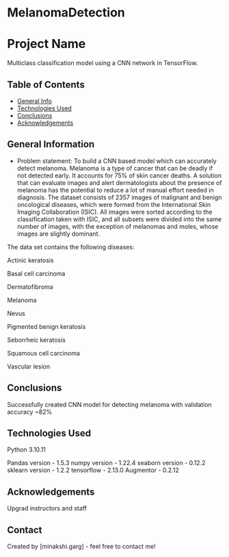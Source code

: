 # MelanomaDetection


# Project Name
Multiclass classification model using a CNN network in TensorFlow. 

## Table of Contents
* [General Info](#general-information)
* [Technologies Used](#technologies-used)
* [Conclusions](#conclusions)
* [Acknowledgements](#acknowledgements)


## General Information
- Problem statement: To build a CNN based model which can accurately detect melanoma. Melanoma is a type of cancer that can be deadly if not detected early. It accounts for 75% of skin cancer deaths. A solution that can evaluate images and alert dermatologists about the presence of melanoma has the potential to reduce a lot of manual effort needed in diagnosis.
The dataset consists of 2357 images of malignant and benign oncological diseases, which were formed from the International Skin Imaging Collaboration (ISIC). All images were sorted according to the classification taken with ISIC, and all subsets were divided into the same number of images, with the exception of melanomas and moles, whose images are slightly dominant.


The data set contains the following diseases:

Actinic keratosis

Basal cell carcinoma

Dermatofibroma

Melanoma

Nevus

Pigmented benign keratosis

Seborrheic keratosis

Squamous cell carcinoma

Vascular lesion


## Conclusions
Successfully created CNN model for detecting melanoma with validation accuracy ~82%


## Technologies Used
Python 3.10.11

Pandas version - 1.5.3
numpy version - 1.22.4
seaborn version - 0.12.2 
sklearn version - 1.2.2
tensorflow - 2.13.0
Augmentor - 0.2.12


## Acknowledgements
Upgrad instructors and staff


## Contact
Created by [minakshi.garg] - feel free to contact me!

